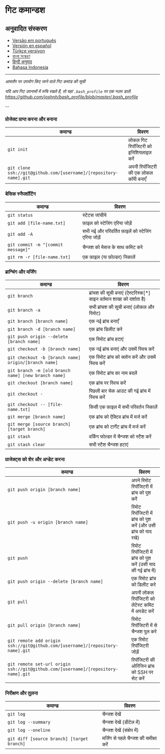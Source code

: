 गिट कमान्डश
============

## अनुवादित संस्करण
- [Versão em português](READMEpt.md)
- [Versión en español](READMEes.md)
- [Türkçe versiyon](READMEtr.md)
- [বাংলা সংস্করণ](READMEbn.md)
- [हिन्दी अनुवाद](READMEhi.md)
- [Bahasa Indonesia](READMEid.md)

___

_आमतौर पर उपयोग किए जाने वाले गिट कमांड की सूची_

*यदि आप गिट उपनामों में रुचि रखते हैं, तो यहां `.bash_profile` पर एक नज़र डालें: https://github.com/joshnh/bash_profile/blob/master/.bash_profile*

--

### प्रोजेक्ट प्राप्त करना और बनाना

| कमान्ड | विवरण |
| ----- | ----- |
| `git init` | लोकल गिट रिपॉजिटरी को इनिशियलाइज़ करें |
| `git clone ssh://git@github.com/[username]/[repository-name].git` | अपनी रिपॉजिटरी की एक लोकल कॉपी बनाएँ |

### बेसिक स्नैपशॉटिंग

| कमान्ड | विवरण |
| ----- | ----- |
| `git status` | स्टेटस जांचीये |
| `git add [file-name.txt]` | फ़ाइल को स्टेजिंग एरिया जोड़ें |
| `git add -A` | सभी नई और परिवर्तित फ़ाइलें को स्टेजिंग एरिया जोड़ें |
| `git commit -m "[commit message]"` | चैन्जश को मेसज के साथ कमिट करे |
| `git rm -r [file-name.txt]` | एक फ़ाइल (या फ़ोल्डर) निकालें |

### ब्रान्चिंग और मर्जिंग

| कमान्ड | विवरण |
| ----- | ----- |
| `git branch` | ब्रांचश की सूची बनाएं (ऐस्टरिस्क[*] साइन वर्तमान शाखा को दर्शाता है) |
| `git branch -a` | सभी ब्रांचश की सूची बनाएं (लोकल और रिमोट) |
| `git branch [branch name]` | एक नई ब्रांच बनाएँ |
| `git branch -d [branch name]` | एक ब्रांच डिलीट करे |
| `git push origin --delete [branch name]` | एक रिमोट ब्रांच हटाएं |
| `git checkout -b [branch name]` | एक नई ब्रांच बनाएं और उसमें स्विच करें |
| `git checkout -b [branch name] origin/[branch name]` | एक रिमोट ब्रांच को क्लोन करें और उसमें स्विच करें |
| `git branch -m [old branch name] [new branch name]` | एक रिमोट ब्रांच का नाम बदलें |
| `git checkout [branch name]` | एक ब्रांच पर स्विच करें |
| `git checkout -` | पिछली बार चेक आउट की गई ब्रांच में स्विच करें |
| `git checkout -- [file-name.txt]` | किसी एक फ़ाइल में सभी परिवर्तन निकालें |
| `git merge [branch name]` | एक ब्रांच को ऐक्टिव ब्रांच में मर्ज करें |
| `git merge [source branch] [target branch]` | एक ब्रांच को टार्गेट ब्रांच में मर्ज करें |
| `git stash` | वर्किंग फोल्डर में चैन्जश को स्टैश करें |
| `git stash clear` | सभी स्टैश चैन्जश हटाएं |

### प्राजेक्ट्स को शेर और अप्डेट करना

| कमान्ड | विवरण |
| ----- | ----- |
| `git push origin [branch name]` | अपने रिमोट रिपॉजिटरी में ब्रांच को पुश करें |
| `git push -u origin [branch name]` | रिमोट रिपॉजिटरी में ब्रांच को पुश करें (और उसी ब्रांच को याद रखे) |
| `git push` | रिमोट रिपॉजिटरी में ब्रांच को पुश करें (उसी याद की गई ब्रांच में) |
| `git push origin --delete [branch name]` | एक रिमोट ब्रांच को डिलीट करे |
| `git pull` | अपनी लोकल रिपॉजिटरी को लेटेस्ट कमिट में अपडेट करें |
| `git pull origin [branch name]` | रिमोट रिपॉजिटरी में से चैन्जश पुल करे |
| `git remote add origin ssh://git@github.com/[username]/[repository-name].git` | एक रिमोट रिपॉजिटरी जोड़ें |
| `git remote set-url origin ssh://git@github.com/[username]/[repository-name].git` | रिपॉजिटरी की ओरिजिन ब्रांच को SSH पर सेट करें |

### निरीक्षण और तुलना

| कमान्ड | विवरण |
| ----- | ----- |
| `git log` | चैन्जश देखें |
| `git log --summary` | चैन्जश देखें (डीटेल में) |
| `git log --oneline` | चैन्जश देखें (संक्षेप में) |
| `git diff [source branch] [target branch]` | मर्जिंग से पहले चैन्जश की समीक्षा करें |
